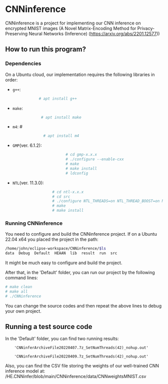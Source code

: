 # CNNinference

CNNinference is a project for implementing our CNN inference on  encrypted MNIST images (A Novel Matrix-Encoding Method for Privacy-Preserving Neural Networks (Inference) (https://arxiv.org/abs/2201.12577))

## How to run this program? 

### Dependencies

On a Ubuntu cloud, our implementation requires the following libraries in order:
* `g++`:      
```sh
               # apt install g++ 
```

* `make`:       
```sh
                # apt install make
```

* `m4`: #        
```sh
                 # apt install m4
```

* `GMP`(ver. 6.1.2):      
```sh
                           # cd gmp-x.x.x  
                           # ./configure --enable-cxx  
                           # make
                           # make install
                           # ldconfig
```

* `NTL`(ver. 11.3.0): 
```sh
                     # cd ntl-x.x.x
                     # cd src
                     # ./configure NTL_THREADS=on NTL_THREAD_BOOST=on NTL_EXCEPTIONS=on
                     # make
                     # make install
```

### Running CNNinference 

You need to configure and build the CNNinference project. If on a Ubuntu 22.04 x64 you placed the project in the path:
```sh
/home/john/eclipse-workspace/CNNinference/$ls
data  Debug  Default  HEAAN  lib  result  run  src
```
It might be much easy to configure and build the project.  

After that, in the 'Default' folder, you can run our project by the following command lines:

```sh
# make clean
# make all
# ./CNNinference
``` 

You can change the source codes and then repeat the above lines to debug your own project.

## Running a test source code

In the 'Default' folder, you can find two running results:   

        'CNNinferArchiveFile20220407.7z_SetNumThreads(42)_nohup.out'  

        'CNNinferArchiveFile20220409.7z_SetNumThreads(42)_nohup.out'
        
        
  
  
Also, you can find the CSV file storing the weights of our well-trained CNN inference model at:
      /HE.CNNinfer/blob/main/CNNinference/data/CNNweightsMNIST.csv
     



 



